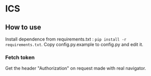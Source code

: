 # ICS

## How to use
Install dependence from requirements.txt : `pip install -r requirements.txt`. Copy config.py.example to config.py and edit it.

### Fetch token
Get the header "Authorization" on request made with real navigator.
